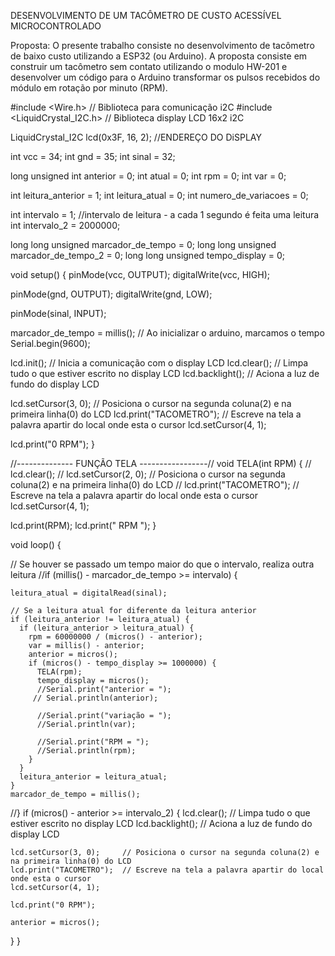 DESENVOLVIMENTO DE UM TACÔMETRO DE CUSTO ACESSÍVEL MICROCONTROLADO

Proposta: O presente trabalho consiste no desenvolvimento de tacômetro de baixo custo utilizando a ESP32 (ou Arduino). A proposta consiste em construir um tacômetro sem contato utilizando o modulo HW-201 e desenvolver um código para o Arduino transformar os pulsos recebidos do módulo em rotação por minuto (RPM).

#include <Wire.h>               // Biblioteca para comunicação i2C
#include <LiquidCrystal_I2C.h>  // Biblioteca display LCD 16x2 i2C

LiquidCrystal_I2C lcd(0x3F, 16, 2);  //ENDEREÇO DO DiSPLAY


int vcc = 34;
int gnd = 35;
int sinal = 32;

long unsigned int anterior = 0;
int atual = 0;
int rpm = 0;
int var = 0;

int leitura_anterior = 1;
int leitura_atual = 0;
int numero_de_variacoes = 0;

int intervalo = 1;  //intervalo de leitura - a cada 1 segundo é feita uma leitura
int intervalo_2 = 2000000;

long long unsigned marcador_de_tempo = 0;
long long unsigned marcador_de_tempo_2 = 0;
long long unsigned tempo_display = 0;

void setup() {
  pinMode(vcc, OUTPUT);
  digitalWrite(vcc, HIGH);

  pinMode(gnd, OUTPUT);
  digitalWrite(gnd, LOW);

  pinMode(sinal, INPUT);

  marcador_de_tempo = millis();  // Ao inicializar o arduino, marcamos o tempo
  Serial.begin(9600);

  lcd.init();       // Inicia a comunicação com o display LCD
  lcd.clear();      // Limpa tudo o que estiver escrito no display LCD
  lcd.backlight();  // Aciona a luz de fundo do display LCD

  lcd.setCursor(3, 0);     // Posiciona o cursor na segunda coluna(2) e na primeira linha(0) do LCD
  lcd.print("TACOMETRO");  // Escreve na tela a palavra apartir do local onde esta o cursor
  lcd.setCursor(4, 1);

  lcd.print("0 RPM");
}

//-------------- FUNÇÃO TELA -----------------//
void TELA(int RPM) {
  //  lcd.clear();
  //  lcd.setCursor(2, 0); // Posiciona o cursor na segunda coluna(2) e na primeira linha(0) do LCD
  //  lcd.print("TACOMETRO"); // Escreve na tela a palavra apartir do local onde esta o cursor
  lcd.setCursor(4, 1);

  lcd.print(RPM);
  lcd.print(" RPM   ");
}

void loop() {

  // Se houver se passado um tempo maior do que o intervalo, realiza outra leitura
  //if (millis() - marcador_de_tempo >= intervalo) {

    leitura_atual = digitalRead(sinal);

    // Se a leitura atual for diferente da leitura anterior
    if (leitura_anterior != leitura_atual) {
      if (leitura_anterior > leitura_atual) {
        rpm = 60000000 / (micros() - anterior);
        var = millis() - anterior;
        anterior = micros();
        if (micros() - tempo_display >= 1000000) {
          TELA(rpm);
          tempo_display = micros();
          //Serial.print("anterior = ");
         // Serial.println(anterior);

          //Serial.print("variação = ");
          //Serial.println(var);

          //Serial.print("RPM = ");
          //Serial.println(rpm);
        }
      }
      leitura_anterior = leitura_atual;
    }
    marcador_de_tempo = millis();  
  //}
  if (micros() - anterior >= intervalo_2) {
    lcd.clear();      // Limpa tudo o que estiver escrito no display LCD
    lcd.backlight();  // Aciona a luz de fundo do display LCD

    lcd.setCursor(3, 0);     // Posiciona o cursor na segunda coluna(2) e na primeira linha(0) do LCD
    lcd.print("TACOMETRO");  // Escreve na tela a palavra apartir do local onde esta o cursor
    lcd.setCursor(4, 1);

    lcd.print("0 RPM");

    anterior = micros();
  }
}
